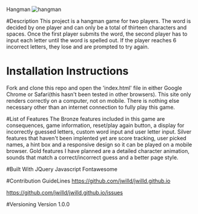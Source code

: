 Hangman
![hangman](https://ibb.co/NSRNG3J)

#Description
This project is a hangman game for two players. The word is decided by one player and can only be a total of thirteen characters and spaces. Once the first player submits the word, the second player has to input each letter until the word is spelled out. If the player reaches 6 incorrect letters, they lose and are prompted to try again. 

# Installation Instructions
Fork and clone this repo and open the 'index.html' file in either Google Chrome or Safari(this hasn't been tested in other browsers). This site only renders correctly on a computer, not on mobile. There is nothing else necessary other than an internet connection to fully play this game. 


#List of Features
The Bronze features included in this game are consequences, game information, reset/play again button, a display for incorrectly guessed letters, custom word input and user letter input. Silver features that haven't been implented yet are score tracking, user picked names, a hint box and a responsive design so it can be played on a mobile browser. Gold features I have planned are a detailed character animation, sounds that match a correct/incorrect guess and a better page style.

#Built With
JQuery
Javascript
Fontawesome



#Contribution GuideLines
https://github.com/jwilld/jwilld.github.io

https://github.com/jwilld/jwilld.github.io/issues

#Versioning 
Version 1.0.0







 


